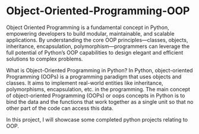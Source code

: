 # Object-Oriented-Programming-OOP
Object Oriented Programming is a fundamental concept in Python, empowering developers to build modular, maintainable, and scalable applications. By understanding the core OOP principles—classes, objects, inheritance, encapsulation, polymorphism—programmers can leverage the full potential of Python’s OOP capabilities to design elegant and efficient solutions to complex problems.

What is Object-Oriented Programming in Python?
In Python, object-oriented Programming (OOPs) is a programming paradigm that uses objects and classes. It aims to implement real-world entities like inheritance, polymorphisms, encapsulation, etc. in the programming. The main concept of object-oriented Programming (OOPs) or oops concepts in Python is to bind the data and the functions that work together as a single unit so that no other part of the code can access this data.

In this project, I will showcase some completed python projects relating to OOP.
